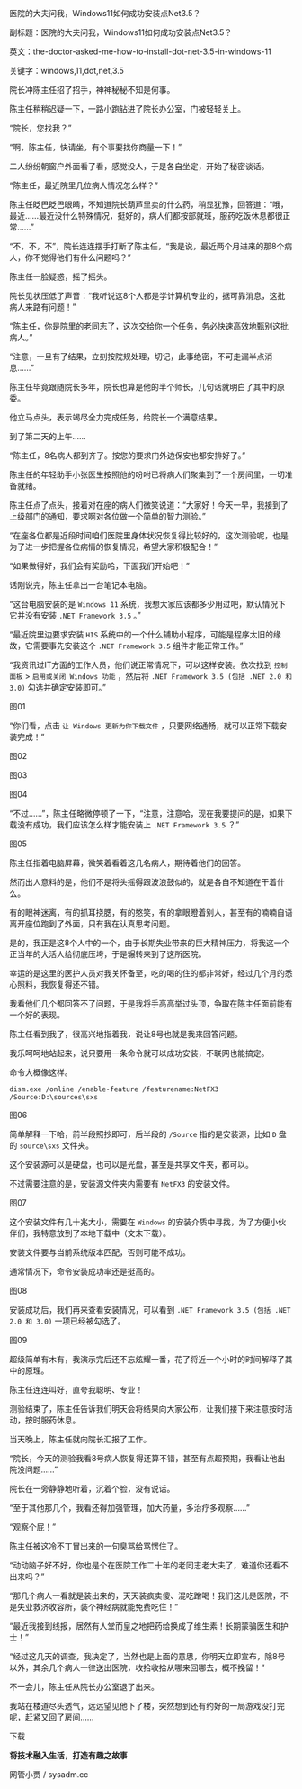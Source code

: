 医院的大夫问我，Windows11如何成功安装点Net3.5？

副标题：医院的大夫问我，Windows11如何成功安装点Net3.5？

英文：the-doctor-asked-me-how-to-install-dot-net-3.5-in-windows-11

关键字：windows,11,dot,net,3.5



院长冲陈主任招了招手，神神秘秘不知是何事。

陈主任稍稍迟疑一下，一路小跑钻进了院长办公室，门被轻轻关上。



“院长，您找我？”

“啊，陈主任，快请坐，有个事要找你商量一下！”

二人纷纷朝窗户外面看了看，感觉没人，于是各自坐定，开始了秘密谈话。



“陈主任，最近院里几位病人情况怎么样？”

陈主任眨巴眨巴眼睛，不知道院长葫芦里卖的什么药，稍显犹豫，回答道：“哦，最近……最近没什么特殊情况，挺好的，病人们都按部就班，服药吃饭休息都很正常……”

“不，不，不”，院长连连摆手打断了陈主任，“我是说，最近两个月进来的那8个病人，你不觉得他们有什么问题吗？”

陈主任一脸疑惑，摇了摇头。

院长见状压低了声音：“我听说这8个人都是学计算机专业的，据可靠消息，这批病人来路有问题！”

“陈主任，你是院里的老同志了，这次交给你一个任务，务必快速高效地甄别这批病人。”

“注意，一旦有了结果，立刻按院规处理，切记，此事绝密，不可走漏半点消息……”



陈主任毕竟跟随院长多年，院长也算是他的半个师长，几句话就明白了其中的原委。

他立马点头，表示竭尽全力完成任务，给院长一个满意结果。

到了第二天的上午……



“陈主任，8名病人都到齐了。按您的要求门外边保安也都安排好了。”

陈主任的年轻助手小张医生按照他的吩咐已将病人们聚集到了一个房间里，一切准备就绪。

陈主任点了点头，接着对在座的病人们微笑说道：“大家好！今天一早，我接到了上级部门的通知，要求啊对各位做一个简单的智力测验。”

“在座各位都是近段时间咱们医院里身体状况恢复得比较好的，这次测验呢，也是为了进一步把握各位病情的恢复情况，希望大家积极配合！”

“如果做得好，我们会有奖励哈，下面我们开始吧！”



话刚说完，陈主任拿出一台笔记本电脑。

“这台电脑安装的是 `Windows 11` 系统，我想大家应该都多少用过吧，默认情况下它并没有安装 `.NET Framework 3.5` 。”

“最近院里边要求安装 `HIS` 系统中的一个什么辅助小程序，可能是程序太旧的缘故，它需要事先安装这个 `.NET Framework 3.5` 组件才能正常工作。”

“我资讯过IT方面的工作人员，他们说正常情况下，可以这样安装。依次找到 `控制面板` > `启用或关闭 Windows 功能` ，然后将 `.NET Framework 3.5 (包括 .NET 2.0 和 3.0)` 勾选并确定安装即可。”

图01



“你们看，点击 `让 Windows 更新为你下载文件` ，只要网络通畅，就可以正常下载安装完成！”

图02

图03

图04



“不过……”，陈主任略微停顿了一下，“注意，注意哈，现在我要提问的是，如果下载没有成功，我们应该怎么样才能安装上 `.NET Framework 3.5` ？”

图05



陈主任指着电脑屏幕，微笑着看着这几名病人，期待着他们的回答。

然而出人意料的是，他们不是将头摇得跟波浪鼓似的，就是各自不知道在干着什么。

有的眼神迷离，有的抓耳挠腮，有的憨笑，有的拿眼瞪着别人，甚至有的喃喃自语离开座位跑到了外面，只有我在认真思考问题。



是的，我正是这8个人中的一个，由于长期失业带来的巨大精神压力，将我这一个正当年的大活人给彻底压垮，于是辗转来到了这所医院。

幸运的是这里的医护人员对我关怀备至，吃的喝的住的都非常好，经过几个月的悉心照料，我恢复得还不错。

我看他们几个都回答不了问题，于是我将手高高举过头顶，争取在陈主任面前能有一个好的表现。



陈主任看到我了，很高兴地指着我，说让8号也就是我来回答问题。

我乐呵呵地站起来，说只要用一条命令就可以成功安装，不联网也能搞定。

命令大概像这样。

```
dism.exe /online /enable-feature /featurename:NetFX3 /Source:D:\sources\sxs
```

图06



简单解释一下哈，前半段照抄即可，后半段的 `/Source` 指的是安装源，比如 `D` 盘的 `source\sxs` 文件夹。

这个安装源可以是硬盘，也可以是光盘，甚至是共享文件夹，都可以。

不过需要注意的是，安装源文件夹内需要有 `NetFX3` 的安装文件。

图07



这个安装文件有几十兆大小，需要在 `Windows` 的安装介质中寻找，为了方便小伙伴们，我特意放到了本地下载中（文末下载）。

安装文件要与当前系统版本匹配，否则可能不成功。

通常情况下，命令安装成功率还是挺高的。

图08



安装成功后，我们再来查看安装情况，可以看到 `.NET Framework 3.5 (包括 .NET 2.0 和 3.0)` 一项已经被勾选了。

图09



超级简单有木有，我演示完后还不忘炫耀一番，花了将近一个小时的时间解释了其中的原理。

陈主任连连叫好，直夸我聪明、专业！

测验结束了，陈主任告诉我们明天会将结果向大家公布，让我们接下来注意按时活动，按时服药休息。



当天晚上，陈主任就向院长汇报了工作。

“院长，今天的测验我看8号病人恢复得还算不错，甚至有点超预期，我看让他出院没问题……”

院长在一旁静静地听着，沉着个脸，没有说话。

“至于其他那几个，我看还得加强管理，加大药量，多治疗多观察……”

“观察个屁！”

陈主任被这冷不丁冒出来的一句臭骂给骂愣住了。

“动动脑子好不好，你也是个在医院工作二十年的老同志老大夫了，难道你还看不出来吗？”

“那几个病人一看就是装出来的，天天装疯卖傻、混吃蹭喝！我们这儿是医院，不是失业救济收容所，装个神经病就能免费吃住！”

“最近我接到线报，居然有人堂而皇之地把药给换成了维生素！长期蒙骗医生和护士！”

“经过这几天的调查，我决定了，当然也是上面的意思，你明天立即宣布，除8号以外，其余几个病人一律送出医院，收拾收拾从哪来回哪去，概不挽留！”



不一会儿，陈主任从院长办公室退了出来。

我站在楼道尽头透气，远远望见他下了楼，突然想到还有约好的一局游戏没打完呢，赶紧又回了房间……



下载





**将技术融入生活，打造有趣之故事**

网管小贾 / sysadm.cc





